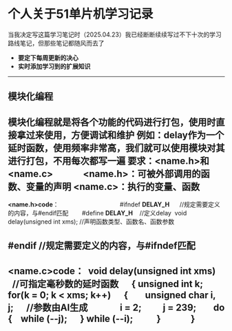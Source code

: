# 个人关于51单片机学习记录          
当我决定写这篇学习笔记时（2025.04.23）我已经断断续续写过不下十次的学习路线笔记，但那些笔记都随风而去了
- **要定下每周更新的决心**
- **实时添加学习到的扩展知识**
---
## 模块化编程
**模块化编程**就是将各个功能的代码进行打包，使用时直接拿过来使用，方便调试和维护
例如：delay作为一个延时函数，使用频率非常高，我们就可以使用模块对其进行打包，不用每次都写一遍
**要求**：**<name.h>**和**<name.c>**              
**<name.h>**：可被外部调用的函数、变量的声明
**<name.c>**：执行的变量、函数
---
**<name.h>code**：                                    
#ifndef __DELAY_H__               //规定需要定义的内容，与#endif匹配        
#define __DELAY_H__               //定义delay  
void delay(unsigned int xms);     //声明函数类型、函数名、函数参数

#endif                            //规定需要定义的内容，与#ifndef匹配    
---
**<name.c>code**：  
void delay(unsigned int xms)      //可指定毫秒数的延时函数      
{
 unsigned int k;
 for(k = 0; k < xms; k++)      
 {         
      unsigned char i, j;          //参数由AI生成               
      i = 2;          
      j = 239;        
      do {    
          while (--j);      
      } while (--i);           
  }              
}
---

